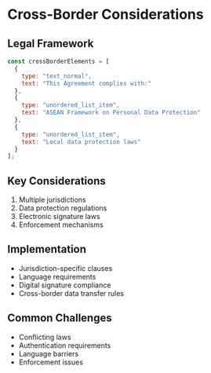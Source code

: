 # Cross-Border Considerations

## Legal Framework
```javascript
const crossBorderElements = [
  {
    type: "text_normal",
    text: "This Agreement complies with:"
  },
  {
    type: "unordered_list_item",
    text: "ASEAN Framework on Personal Data Protection"
  },
  {
    type: "unordered_list_item",
    text: "Local data protection laws"
  }
];
```

## Key Considerations
1. Multiple jurisdictions
2. Data protection regulations
3. Electronic signature laws
4. Enforcement mechanisms

## Implementation
- Jurisdiction-specific clauses
- Language requirements
- Digital signature compliance
- Cross-border data transfer rules

## Common Challenges
- Conflicting laws
- Authentication requirements
- Language barriers
- Enforcement issues